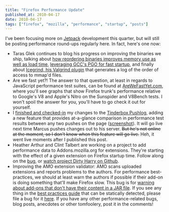 ```yaml
---
title: "Firefox Performance Update"
published_at: 2010-04-17
date: 2010-04-17
tags: ["firefox", "mozilla", "performance", "startup", "posts"]
---
```

I've been focusing more on [Jetpack](https://wiki.mozilla.org/Labs/Jetpack) development this quarter, but will still be posting performance round-ups regularly here. In fact, here's one now:

*   Taras Glek continues to blog his progress on improving the binaries we ship, talking about [how reordering binaries improves memory use as well as load time](http://blog.mozilla.com/tglek/2010/04/05/linux-how-to-make-startup-suck-less-and-reduce-memory-usage/), [leveraging GCC's PGO for fast startup](http://blog.mozilla.com/tglek/2010/04/12/squeezing-every-last-bit-of-performance-out-of-the-linux-toolchain/), and finally about [Icegrind, his Valgrind plugin](http://blog.mozilla.com/tglek/2010/04/07/icegrind-valgrind-plugin-for-optimizing-cold-startup/) that generates a log of the order of access to mmap'd files.
*   Are we fast yet?! The answer to that question, at least in regards to JavaScript performance test suites, can be found at [AreWeFastYet.com](http://arewefastyet.com/), where you'll see graphs that show Firefox trunk's performance relative to Google's V8 and Apple's Nitro on the Sunspider and V8Bench tests. I won't spoil the answer for you, you'll have to go check it out for yourself.
*   I [finished and checked-in](https://bugzilla.mozilla.org/show_bug.cgi?id=557552) my changes to the [Tinderbox Pushlog](http://tests.themasta.com/tinderboxpushlog/?tree=Firefox), adding a new feature that provides at-a-glance comparison in performance test results between any two pushes on the page ([screenshot](https://bug557552.bugzilla.mozilla.org/attachment.cgi?id=437335)). It will go live next time Marcus pushes changes out to his server. <span style="text-decoration:line-through;">But he's not online at the moment, so I don't know when this feature will go live.</span> Heh, it went live moments after I published this post.
*   Heather Arthur and Clint Talbert are working on a project to add performance data to Addons.mozilla.org for extensions. They're starting with the effect of a given extension on Firefox startup time. Follow along on the [bug](https://bugzilla.mozilla.org/show_bug.cgi?id=559929), or [watch project Dirty Harry on Github](http://github.com/harthur/dirtyharry).
*   Improving the AMO extension validator: AMO scans uploaded extensions and reports problems to the authors. For performance best-practices, we should at least warn the authors if possible if their add-on is doing something that'll make Firefox slow. This bug is for [warning about add-ons that don't have their content in a JAR file](https://bugzilla.mozilla.org/show_bug.cgi?id=551714). If you see any thing in the [best practices guide](https://wiki.mozilla.org/Performance/Addons/BestPractices) that can be statically detected, please file a bug for it [here](https://bugzilla.mozilla.org/enter_bug.cgi?product=addons.mozilla.org&component=Admin\%2fEditor\%20Tools).
If you have any other performance-related bugs, blog posts, anecdotes or other tomfoolery, post it in the comments!